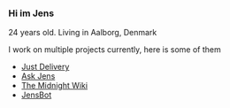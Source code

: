 ### Hi im Jens
24 years old. Living in Aalborg, Denmark

I work on multiple projects currently, here is some of them

* [Just Delivery](https://findparkering.nu)
* [Ask Jens](https://askjens.themidnight.wiki)
* [The Midnight Wiki](https://themidnight.wiki)
* [JensBot](https://jensbot.dk)
